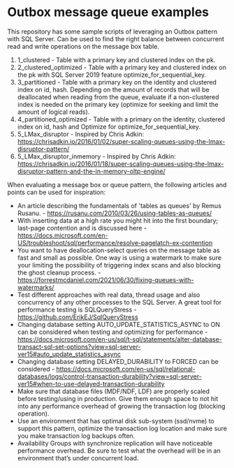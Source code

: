 # Outbox message queue examples
This repository has some sample scripts of leveraging an Outbox pattern with SQL Server.
Can be used to find the right balance between concurrent read and write operations on the message box table. 

1. 1_clustered - Table with a primary key and clustered index on the pk. 
2. 2_clustered_optimized - Table with a primary key and clustered index on the pk with SQL Server 2019 feature optimize_for_sequential_key. 
3. 3_partitioned - Table with a primary key on the identity and clustered index on id, hash. Depending on the amount of records that will be deallocated when reading from the queue, evaluate if a non-clustered index is needed on the primary key (optimize for seeking and limit the amount of logical reads). 
4. 4_partitioned_optimized - Table with a primary on the identity, clustered index on id, hash and Optimize for optimize_for_sequential_key.
5. 5_LMax_disruptor - Inspired by Chris Adkin: https://chrisadkin.io/2016/01/02/super-scaling-queues-using-the-lmax-disruptor-pattern/
6. 5_LMax_disruptor_inmemory - Inspired by Chris Adkin: https://chrisadkin.io/2016/01/18/super-scaling-queues-using-the-lmax-disruptor-pattern-and-the-in-memory-oltp-engine/

When evaluating a message box or queue pattern, the following articles and points can be used for inspiration: 
* An article describing the fundamentals of 'tables as queues' by Remus Rusanu. - https://rusanu.com/2010/03/26/using-tables-as-queues/
* With inserting data at a high rate you might hit into the first boundary; last-page contention and is discussed here - https://docs.microsoft.com/en-US/troubleshoot/sql/performance/resolve-pagelatch-ex-contention
* You want to have deallocation-select queries on the message table as fast and small as possible. One way is using a watermark to make sure your limiting the possibility of triggering index scans and also blocking the ghost cleanup process. - https://forrestmcdaniel.com/2021/06/30/fixing-queues-with-watermarks/
* Test different approaches with real data, thread usage and also concurrency of any other processes to the SQL Server. A great tool for performance testing is SQLQueryStress - https://github.com/ErikEJ/SqlQueryStress
* Changing database setting AUTO_UPDATE_STATISTICS_ASYNC to ON can be considered when testing and optimizing for performance - https://docs.microsoft.com/en-us/sql/t-sql/statements/alter-database-transact-sql-set-options?view=sql-server-ver15#auto_update_statistics_async
* Changing database setting DELAYED_DURABILITY to FORCED can be considered - https://docs.microsoft.com/en-us/sql/relational-databases/logs/control-transaction-durability?view=sql-server-ver15#when-to-use-delayed-transaction-durability
* Make sure that database files (MDF/NDF, LDF) are properly scaled before testing/using in production. Give them enough space to not hit into any performance overhead of growing the transaction log (blocking operation).  
*	Use an environment that has optimal disk sub-system (ssd/nvme) to support this pattern, optimize the transaction log location and make sure you make transaction log backups often. 
* Availability Groups with synchronize replication will have noticeable performance overhead. Be sure to test what the overhead will be in an environment that’s under concurrent load.
